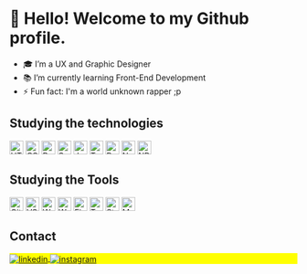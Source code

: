 # 👋 Hello! Welcome to my Github profile.

- 🎓 I’m a UX and Graphic Designer <!-- - 🔭 I’m currently working at [Link visible name](https://address.com) -->
- 📚 I’m currently learning Front-End Development
- ⚡ Fun fact: I'm a world unknown rapper ;p


## Studying the technologies

<a><img src="https://cdn.jsdelivr.net/gh/devicons/devicon/icons/html5/html5-original.svg" alt="HTML5" width="24px" height="24px"/></a> 
<a><img src="https://cdn.jsdelivr.net/gh/devicons/devicon/icons/css3/css3-original.svg" alt="CSS3" width="24px" height="24px"/></a> 
<a><img src="https://cdn.jsdelivr.net/gh/devicons/devicon/icons/bootstrap/bootstrap-original.svg" alt="Bootstrap" width="24px" height="24px"/></a> 
<a><img src="https://cdn.jsdelivr.net/gh/devicons/devicon/icons/sass/sass-original.svg" alt="Sass" width="24px" height="24px"/></a> 
<a><img src="https://cdn.jsdelivr.net/gh/devicons/devicon/icons/javascript/javascript-original.svg" alt="JavaScript" width="24px" height="24px"/></a> 
<a><img src="https://cdn.jsdelivr.net/gh/devicons/devicon/icons/typescript/typescript-original.svg" alt="TypeScript" width="24px" height="24px"/> 
<a><img src="https://cdn.jsdelivr.net/gh/devicons/devicon/icons/react/react-original.svg" alt="React" width="24px" height="24px"/></a> 
<a><img src="https://cdn.jsdelivr.net/gh/devicons/devicon/icons/nodejs/nodejs-original.svg" alt="Nodejs" width="24px" height="24px"/></a> 
<a><img src="https://cdn.jsdelivr.net/gh/devicons/devicon/icons/npm/npm-original-wordmark.svg" alt="NPM" width="24px" height="24px"/></a> 
  
## Studying the Tools

<a><img src="https://cdn.jsdelivr.net/gh/devicons/devicon/icons/git/git-original.svg" alt="Git" width="24px" height="24px"/></a> 
<a><img src="https://cdn.jsdelivr.net/gh/devicons/devicon/icons/vscode/vscode-original.svg" alt="VSCode" width="24px" height="24px"/></a> 
<a><img src="https://cdn.jsdelivr.net/gh/devicons/devicon/icons/wordpress/wordpress-plain.svg" alt="WordPress" width="24px" height="24px"/></a> 
<a><img src="https://cdn.jsdelivr.net/gh/devicons/devicon/icons/woocommerce/woocommerce-original.svg" alt="Woo Commerce" width="24px" height="24px"/></a> 
<a><img src="https://cdn.jsdelivr.net/gh/devicons/devicon/icons/figma/figma-original.svg" alt="Figma" width="24px" height="24px"/></a> 
<a><img src="https://cdn.jsdelivr.net/gh/devicons/devicon/icons/trello/trello-plain.svg" alt="Trello" width="24px" height="24px"/></a> 
<a><img src="https://cdn.jsdelivr.net/gh/devicons/devicon/icons/storybook/storybook-original.svg" alt="Storybook" width="24px" height="24px"/></a>
<a><img src="https://cdn.jsdelivr.net/gh/devicons/devicon/icons/materialui/materialui-plain.svg" alt="Material UI" width="24px" height="24px"/></a>

## Contact

<p align="left" style="background:yellow">
<a href="https://linkedin.com/in/gprado-dev" target="_blank">
  <img align="center" src="https://img.shields.io/badge/-gprado.dev-05122A?style=flat&logo=linkedin" alt="linkedin"/>
</a>
<a href="https://instagram.com/pradorap" target="_blank">
 <img align="center" src="https://img.shields.io/badge/-gprado.dev-05122A?style=flat&logo=instagram" alt="instagram"/>
</a>
</p>

<!--
<div>
<a href="https://github.com/gprado-dev">
<img height="150em" src="https://github-readme-stats.vercel.app/api/top-langs/?username=gprado-dev&layout=compact&langs_count=7&theme=dracula"/>
<img height="150em" src="https://github-readme-stats.vercel.app/api?username=gprado-dev&show_icons=true&theme=dracula&include_all_commits=true&count_private=true"/>
</div>
 
 
**gprado-dev/gprado-dev** is a ✨ _special_ ✨ repository because its `README.md` (this file) appears on your GitHub profile.

Here are some ideas to get you started:

- 🔭 I’m currently working on ...
- 🌱 I’m currently learning ...
- 👯 I’m looking to collaborate on ...
- 🤔 I’m looking for help with ...
- 💬 Ask me about ...
- 📫 How to reach me: ...
- 😄 Pronouns: ...
- ⚡ Fun fact: ...
-->
